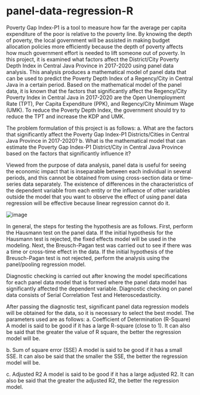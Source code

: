 # panel-data-regression-R
Poverty Gap Index-P1 is a tool to measure how far the average per capita expenditure of the poor is relative to the poverty line. By knowing the depth of poverty, the local government will be assisted in making budget allocation policies more efficiently because the depth of poverty affects how much government effort is needed to lift someone out of poverty. In this project, it is examined what factors affect the District/City Poverty Depth Index in Central Java Province in 2017-2020 using panel data analysis. This analysis produces a mathematical model of panel data that can be used to predict the Poverty Depth Index of a Regency/City in Central Java in a certain period. Based on the mathematical model of the panel data, it is known that the factors that significantly affect the Regency/City Poverty Index in Central Java in 2017-2020 are the Open Unemployment Rate (TPT), Per Capita Expenditure (PPK), and Regency/City Minimum Wage (UMK). To reduce the Poverty Depth Index, the government should try to reduce the TPT and increase the KDP and UMK.

The problem formulation of this project is as follows: 
a. What are the factors that significantly affect the Poverty Gap Index-P1 Districts/Cities in Central Java Province in 2017-2020? 
b. What is the mathematical model that can estimate the Poverty Gap Index-P1 District/City in Central Java Province based on the factors that significantly influence it?

Viewed from the purpose of data analysis, panel data is useful for seeing the economic impact that is inseparable between each individual in several periods, and this cannot be obtained from using cross-section data or time-series data separately. The existence of differences in the characteristics of the dependent variable from each entity or the influence of other variables outside the model that you want to observe the effect of using panel data regression will be effective because linear regression cannot do it.

![image](https://user-images.githubusercontent.com/114327773/192703395-155b0f47-022e-414c-9e70-9d87b595e63e.png)

In general, the steps for testing the hypothesis are as follows. First, perform the Hausmann test on the panel data. If the initial hypothesis for the Hausmann test is rejected, the fixed effects model will be used in the modeling. Next, the Breusch-Pagan test was carried out to see if there was a time or cross-time effect in the data. If the initial hypothesis of the Breusch-Pagan test is not rejected, perform the analysis using the panel/pooling regression model.

Diagnostic checking is carried out after knowing the model specifications for each panel data model that is formed where the panel data model has significantly affected the dependent variable. Diagnostic checking on panel data consists of Serial Correlation Test and Heteroscedasticity.

After passing the diagnostic test, significant panel data regression models will be obtained for the data, so it is necessary to select the best model. The parameters used are as follows:
a. Coefficient of Determination (R-Square)
A model is said to be good if it has a large R-square (close to 1). It can also be said that the greater the value of R square, the better the regression model will be.

b. Sum of square error (SSE)
A model is said to be good if it has a small SSE. It can also be said that the smaller the SSE, the better the regression model will be.

c. Adjusted R2
A model is said to be good if it has a large adjusted R2. It can also be said that the greater the adjusted R2, the better the regression model.
